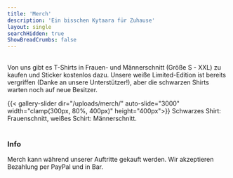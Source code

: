 ```yaml
---
title: 'Merch'
description: 'Ein bisschen Kytaara für Zuhause'
layout: single
searchHidden: true
ShowBreadCrumbs: false
---
```


&nbsp;  
Von uns gibt es T-Shirts in Frauen- und Männerschnitt (Größe S - XXL) zu kaufen und Sticker kostenlos dazu. Unsere weiße Limited-Edition ist bereits vergriffen (Danke an unsere Unterstützer!), aber die schwarzen Shirts warten noch auf neue Besitzer.

{{< gallery-slider dir="/uploads/merch/" auto-slide="3000" width="clamp(300px, 80%, 400px)" height="400px">}}
Schwarzes Shirt: Frauenschnitt, weißes Schirt: Männerschnitt.  
&nbsp;  

### Info
Merch kann während unserer Auftritte gekauft werden. Wir akzeptieren Bezahlung per PayPal und in Bar.
